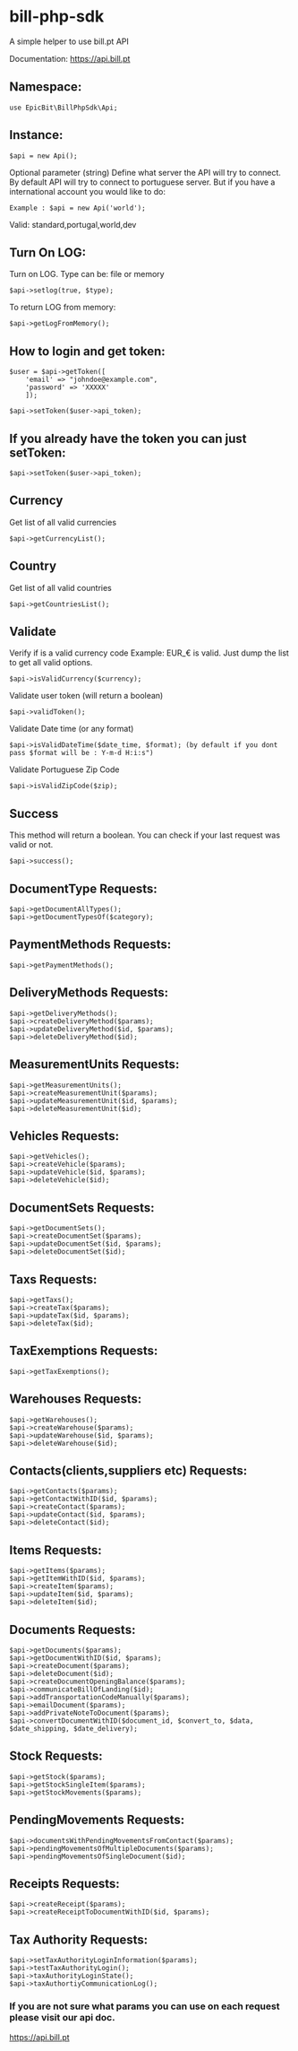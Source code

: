 # bill-php-sdk
A simple helper to use bill.pt API

Documentation:
https://api.bill.pt

## Namespace:
```
use EpicBit\BillPhpSdk\Api;
```

## Instance:
```
$api = new Api();
```
Optional parameter (string)
Define what server the API will try to connect. By default  API will try to connect to portuguese server.
But if you have a international account you would like to do:
```
Example : $api = new Api('world');
```
Valid: standard,portugal,world,dev

## Turn On LOG: 
Turn on LOG. Type can be:
file or memory
```
$api->setlog(true, $type);
```
To return LOG from memory:
```
$api->getLogFromMemory();
```

## How to login and get token:
```
$user = $api->getToken([
	'email' => "johndoe@example.com",
	'password' => 'XXXXX'
	]);

$api->setToken($user->api_token);
```

## If you already have the token you can just setToken:
```
$api->setToken($user->api_token);
```

## Currency
Get list of all valid currencies
```
$api->getCurrencyList();
```

## Country
Get list of all valid countries
```
$api->getCountriesList();
```

## Validate
Verify if is a valid currency code Example: EUR_€ is valid.
Just dump the list to get all valid options.
```
$api->isValidCurrency($currency); 
```
Validate user token (will return a boolean)
```
$api->validToken();
```
Validate Date time (or any format)
```
$api->isValidDateTime($date_time, $format); (by default if you dont pass $format will be : Y-m-d H:i:s")
```
Validate Portuguese Zip Code
```
$api->isValidZipCode($zip);
```

## Success 
This method will return a boolean. 
You can check if your last request was valid or not.
```
$api->success();
```



## DocumentType Requests:
```
$api->getDocumentAllTypes();
$api->getDocumentTypesOf($category);
```

## PaymentMethods Requests:
```
$api->getPaymentMethods();
```

## DeliveryMethods Requests:
```
$api->getDeliveryMethods();
$api->createDeliveryMethod($params);
$api->updateDeliveryMethod($id, $params);
$api->deleteDeliveryMethod($id);
```

## MeasurementUnits Requests:
```
$api->getMeasurementUnits();
$api->createMeasurementUnit($params);
$api->updateMeasurementUnit($id, $params);
$api->deleteMeasurementUnit($id);
```

## Vehicles Requests:
```
$api->getVehicles();
$api->createVehicle($params);
$api->updateVehicle($id, $params);
$api->deleteVehicle($id);
```

## DocumentSets Requests:
```
$api->getDocumentSets();
$api->createDocumentSet($params);
$api->updateDocumentSet($id, $params);
$api->deleteDocumentSet($id);
```

## Taxs Requests:
```
$api->getTaxs();
$api->createTax($params);
$api->updateTax($id, $params);
$api->deleteTax($id);
```

## TaxExemptions Requests:
```
$api->getTaxExemptions();
```

## Warehouses Requests:
```
$api->getWarehouses();
$api->createWarehouse($params);
$api->updateWarehouse($id, $params);
$api->deleteWarehouse($id);
```

## Contacts(clients,suppliers etc) Requests:
```
$api->getContacts($params);
$api->getContactWithID($id, $params);
$api->createContact($params);
$api->updateContact($id, $params);
$api->deleteContact($id);
```

## Items Requests:
```
$api->getItems($params);
$api->getItemWithID($id, $params);
$api->createItem($params);
$api->updateItem($id, $params);
$api->deleteItem($id);
```

## Documents Requests:
```
$api->getDocuments($params);
$api->getDocumentWithID($id, $params);
$api->createDocument($params);
$api->deleteDocument($id);
$api->createDocumentOpeningBalance($params);
$api->communicateBillOfLanding($id);
$api->addTransportationCodeManually($params);
$api->emailDocument($params);
$api->addPrivateNoteToDocument($params);
$api->convertDocumentWithID($document_id, $convert_to, $data, $date_shipping, $date_delivery);
```

## Stock Requests:
```
$api->getStock($params);
$api->getStockSingleItem($params);
$api->getStockMovements($params);
```

## PendingMovements Requests:
```
$api->documentsWithPendingMovementsFromContact($params);
$api->pendingMovementsOfMultipleDocuments($params);
$api->pendingMovementsOfSingleDocument($id);
```

## Receipts Requests:
```
$api->createReceipt($params);
$api->createReceiptToDocumentWithID($id, $params);
```

## Tax Authority Requests:
```
$api->setTaxAuthorityLoginInformation($params);
$api->testTaxAuthorityLogin();
$api->taxAuthorityLoginState();
$api->taxAuthortiyCommunicationLog();
```

### If you are not sure what params you can use on each request please visit our api doc.
https://api.bill.pt
